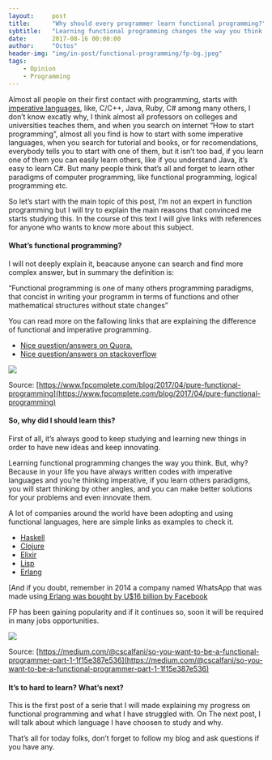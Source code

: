 ```yaml
---
layout:     post
title:      "Why should every programmer learn functional programming?"
sybtitle:   "Learning functional programming changes the way you think. But, why?"
date:       2017-08-16 00:00:00
author:     "Octos"
header-img: "img/in-post/functional-programming/fp-bg.jpeg"
tags:
    - Opinion
    - Programming
---
```


Almost all people on their first contact with programming, starts with
[imperative languages](https://en.wikipedia.org/wiki/Imperative_programming),
like, C/C++, Java, Ruby, C# among many others, I don’t know excatly why, I think
almost all professors on colleges and universities teaches them, and when you
search on internet “How to start programming”, almost all you find is how to
start with some imperative languages, when you search for tutorial and books, or
for recomendations, everybody tells you to start with one of them, but it isn’t
too bad, if you learn one of them you can easily learn others, like if you
understand Java, it’s easy to learn C#. But many people think that’s all and
forget to learn other paradigms of computer programming, like functional
programming, logical programming etc.

So let’s start with the main topic of this post, I’m not an expert in function
programming but I will try to explain the main reasons that convinced me starts
studying this. In the course of this text I will give links with references for
anyone who wants to know more about this subject.

#### What’s functional programming?

I will not deeply explain it, beacause anyone can search and find more complex
answer, but in summary the definition is:

“Functional programming is one of many others programming paradigms, that
concist in writing your programm in terms of functions and other mathematical
structures without state changes”

You can read more on the fallowing links that are explaining the difference of
functional and imperative programming.

* [Nice question/answers on
Quora.](https://www.quora.com/What-is-the-difference-between-functional-and-imperative-programming-Why-should-one-who-is-used-to-imperative-programming-learn-functional-programming-and-vice-versa-What-are-the-pros-and-cons)
* [Nice question/answers on
stackoverflow](https://stackoverflow.com/questions/17826380/what-is-difference-between-functional-and-imperative-programming-languages)

![](https://s3.amazonaws.com/garagelabio/why-shoul-fp-programming/fp.png)

<span class="figcaption_hack">Source:
[https://www.fpcomplete.com/blog/2017/04/pure-functional-programming](https://www.fpcomplete.com/blog/2017/04/pure-functional-programming)</span>

#### So, why did I should learn this?

First of all, it’s always good to keep studying and learning new things in order
to have new ideas and keep innovating.

Learning functional programming changes the way you think. But, why? Because in
your life you have always written codes with imperative languages and you’re
thinking imperative, if you learn others paradigms, you will start thinking by
other angles, and you can make better solutions for your problems and even
innovate them.

A lot of companies around the world have been adopting and using functional
languages, here are simple links as examples to check it.

* [Haskell](https://wiki.haskell.org/Haskell_in_industry)
* [Clojure](https://clojure.org/community/companies)
* [Elixir](https://github.com/doomspork/elixir-companies)
* [Lisp](http://pchristensen.com/blog/lisp-companies/)
* [Erlang](https://stackoverflow.com/questions/1636455/where-is-erlang-used-and-why)

[And if you doubt, remember in 2014 a company named WhatsApp that was made using[ Erlang was bought by U$16 billion by Facebook](https://www.washingtonpost.com/business/economy/facebook-to-buy-mobile-messaging-app-whatsapp-for-16-billion/2014/02/19/920059c2-99b4-11e3-80ac-63a8ba7f7942_story.html?utm_term=.f56f8e7d0dad)

FP has been gaining popularity and if it continues so, soon it will be required
in many jobs opportunities.

![](https://s3.amazonaws.com/garagelabio/why-shoul-fp-programming/fp-evolution.png)

<span class="figcaption_hack">Source:
[https://medium.com/@cscalfani/so-you-want-to-be-a-functional-programmer-part-1-1f15e387e536](https://medium.com/@cscalfani/so-you-want-to-be-a-functional-programmer-part-1-1f15e387e536)</span>

#### It’s to hard to learn? What’s next?

This is the first post of a serie that I will made explaining my progress on
functional programming and what I have struggled with. On The next post, I will
talk about which language I have choosen to study and why.

That’s all for today folks, don’t forget to follow my blog and ask questions if
you have any.
